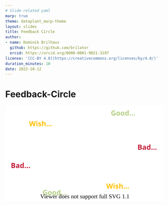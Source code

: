 ```yaml
---
# Slide-related yaml
marp: true
theme: dataplant_marp-theme
layout: slides
title: Feedback Circle
author:
- name: Dominik Brilhaus
  github: https://github.com/brilator
  orcid: https://orcid.org/0000-0001-9021-3197
license: '[CC-BY 4.0](https://creativecommons.org/licenses/by/4.0/)'
duration_minutes: 10
date: 2022-10-12
---
```


<style scoped>
section {
  text-align: center;
  /* background: #F9CD69; */
}
</style>

# Feedback-Circle

![width:800px](./../../img/feedback02_circle.drawio.svg)

<!-- 
- Invite participants to give feedback
- If feasible, collect transparently on a board or in a markdown pad, etc. 

# Feedback-Circle

Good | Bad | Wish
---|---|---
... | ... | ...

-->
